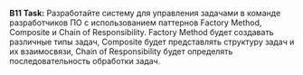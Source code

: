 **B11 Task:**
Разработайте систему для управления задачами в команде разработчиков ПО с использованием паттернов Factory Method, Composite и Chain of Responsibility. 
Factory Method будет создавать различные типы задач, 
Composite будет представлять структуру задач и их взаимосвязи,
Chain of Responsibility будет определять последовательность обработки задач.
